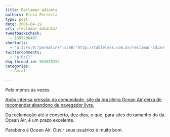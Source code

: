 ```yaml
---
title: Reclamar adianta
authors: Elcio Ferreira
type: post
date: 2006-04-19
url: /reclamar-adianta/
tweetbackscheck:
  - 1355206487
shorturls:
  - 'a:3:{s:9:"permalink";s:40:"http://tableless.com.br/reclamar-adianta";s:7:"tinyurl";s:26:"http://tinyurl.com/3lz58pt";s:4:"isgd";s:19:"http://is.gd/VasNmu";}'
twittercomments:
  - 'a:0:{}'
dsq_thread_id: 503035252
categories:
  - Geral

---
```

Pelo menos às vezes:

[Após intensa pressão da comunidade, site da brasileira Ocean Air deixa de recomendar abandono de navegador livre.][1]

Da reclamação até o conserto, dez dias, o que, para sites do tamanho do da Ocean Air, é um prazo excelente.

Parabéns à Ocean Air. Ouvir seus usuários é muito bom.

 [1]: http://br-linux.org/linux/node/3291